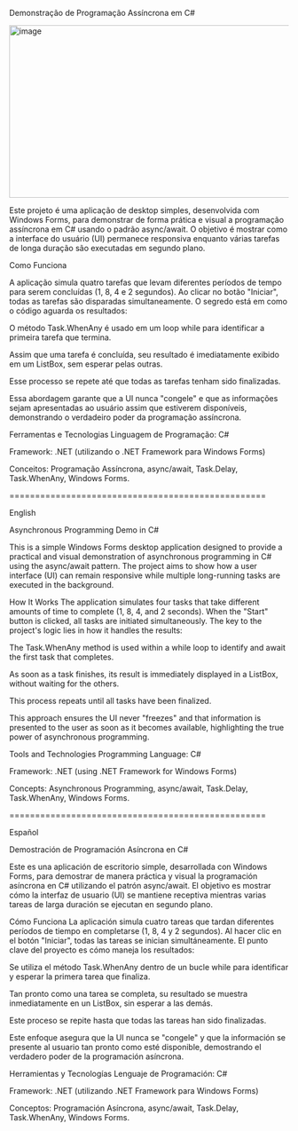 Demonstração de Programação Assíncrona em C#

<img width="789" height="311" alt="image" src="https://github.com/user-attachments/assets/7e141958-a02a-4a42-9c63-75cccf688000" />


Este projeto é uma aplicação de desktop simples, desenvolvida com Windows Forms, para demonstrar de forma prática e visual a programação assíncrona em C# usando o padrão async/await. O objetivo é mostrar como a interface do usuário (UI) permanece responsiva enquanto várias tarefas de longa duração são executadas em segundo plano.


Como Funciona

A aplicação simula quatro tarefas que levam diferentes períodos de tempo para serem concluídas (1, 8, 4 e 2 segundos). Ao clicar no botão "Iniciar", todas as tarefas são disparadas simultaneamente. O segredo está em como o código aguarda os resultados:

O método Task.WhenAny é usado em um loop while para identificar a primeira tarefa que termina.

Assim que uma tarefa é concluída, seu resultado é imediatamente exibido em um ListBox, sem esperar pelas outras.

Esse processo se repete até que todas as tarefas tenham sido finalizadas.

Essa abordagem garante que a UI nunca "congele" e que as informações sejam apresentadas ao usuário assim que estiverem disponíveis, demonstrando o verdadeiro poder da programação assíncrona.

Ferramentas e Tecnologias
Linguagem de Programação: C#

Framework: .NET (utilizando o .NET Framework para Windows Forms)

Conceitos: Programação Assíncrona, async/await, Task.Delay, Task.WhenAny, Windows Forms.

==================================================

English

Asynchronous Programming Demo in C#

This is a simple Windows Forms desktop application designed to provide a practical and visual demonstration of asynchronous programming in C# using the async/await pattern. The project aims to show how a user interface (UI) can remain responsive while multiple long-running tasks are executed in the background.

How It Works
The application simulates four tasks that take different amounts of time to complete (1, 8, 4, and 2 seconds). When the "Start" button is clicked, all tasks are initiated simultaneously. The key to the project's logic lies in how it handles the results:

The Task.WhenAny method is used within a while loop to identify and await the first task that completes.

As soon as a task finishes, its result is immediately displayed in a ListBox, without waiting for the others.

This process repeats until all tasks have been finalized.

This approach ensures the UI never "freezes" and that information is presented to the user as soon as it becomes available, highlighting the true power of asynchronous programming.

Tools and Technologies
Programming Language: C#

Framework: .NET (using .NET Framework for Windows Forms)

Concepts: Asynchronous Programming, async/await, Task.Delay, Task.WhenAny, Windows Forms.

==================================================

Español

Demostración de Programación Asíncrona en C#

Este es una aplicación de escritorio simple, desarrollada con Windows Forms, para demostrar de manera práctica y visual la programación asíncrona en C# utilizando el patrón async/await. El objetivo es mostrar cómo la interfaz de usuario (UI) se mantiene receptiva mientras varias tareas de larga duración se ejecutan en segundo plano.

Cómo Funciona
La aplicación simula cuatro tareas que tardan diferentes períodos de tiempo en completarse (1, 8, 4 y 2 segundos). Al hacer clic en el botón "Iniciar", todas las tareas se inician simultáneamente. El punto clave del proyecto es cómo maneja los resultados:

Se utiliza el método Task.WhenAny dentro de un bucle while para identificar y esperar la primera tarea que finaliza.

Tan pronto como una tarea se completa, su resultado se muestra inmediatamente en un ListBox, sin esperar a las demás.

Este proceso se repite hasta que todas las tareas han sido finalizadas.

Este enfoque asegura que la UI nunca se "congele" y que la información se presente al usuario tan pronto como esté disponible, demostrando el verdadero poder de la programación asíncrona.

Herramientas y Tecnologías
Lenguaje de Programación: C#

Framework: .NET (utilizando .NET Framework para Windows Forms)

Conceptos: Programación Asíncrona, async/await, Task.Delay, Task.WhenAny, Windows Forms.
